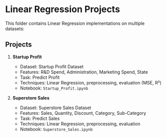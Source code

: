 # Linear Regression Projects

This folder contains Linear Regression implementations on multiple datasets:

## Projects

1. **Startup Profit**
   - Dataset: Startup Profit Dataset
   - Features: R&D Spend, Administration, Marketing Spend, State
   - Task: Predict Profit
   - Techniques: Linear Regression, preprocessing, evaluation (MSE, R²)
   - Notebook: `Startup_Profit.ipynb`

2. **Superstore Sales**
   - Dataset: Superstore Sales Dataset
   - Features: Sales, Quantity, Discount, Category, Sub-Category
   - Task: Predict Sales
   - Techniques: Linear Regression, preprocessing, evaluation
   - Notebook: `Superstore_Sales.ipynb`


